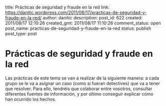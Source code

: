 title: Prácticas de seguridad y fraude en la red
link: https://danitic.wordpress.com/2011/08/17/practicas-de-seguridad-y-fraude-en-la-red/
author: danitic
description: 
post_id: 622
created: 2011/08/17 12:10:26
created_gmt: 2011/08/17 11:10:26
comment_status: open
post_name: practicas-de-seguridad-y-fraude-en-la-red
status: publish
post_type: post

# Prácticas de seguridad y fraude en la red

Las prácticas de este tema se van a realizar de la siguiente manera: a cada grupo se le va a asignar un caso (como si fueran detectives) que va a tener que resolver. Para ello, tendréis que colaborar entre vosotros, consultar diferentes fuentes de información, y por último conseguir explicar cómo han ocurrido los hechos.